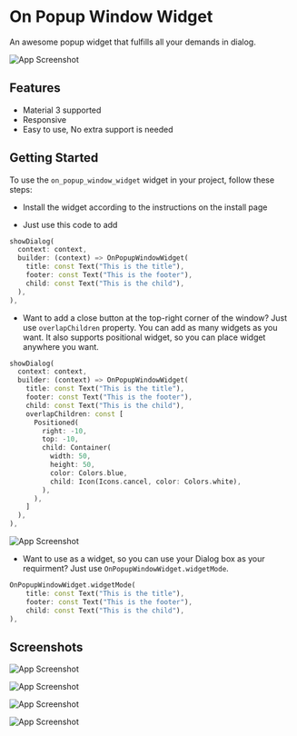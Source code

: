 
# On Popup Window Widget

An awesome popup widget that fulfills all your demands in dialog.

![App Screenshot](https://raw.githubusercontent.com/SHAJED99/on_popup_window_widget/main/screenshots/1.gif)


## Features

- Material 3 supported
- Responsive 
- Easy to use, No extra support is needed


## Getting Started

To use the `on_popup_window_widget` widget in your project, follow these steps:

- Install the widget according to the instructions on the install page

- Just use this code to add
```dart
showDialog(
  context: context,
  builder: (context) => OnPopupWindowWidget(
    title: const Text("This is the title"),
    footer: const Text("This is the footer"),
    child: const Text("This is the child"),
  ),
),
```

- Want to add a close button at the top-right corner of the window? Just use `overlapChildren` property. You can add as many widgets as you want. It also supports positional widget, so you can place widget anywhere you want.
```dart
showDialog(
  context: context,
  builder: (context) => OnPopupWindowWidget(
    title: const Text("This is the title"),
    footer: const Text("This is the footer"),
    child: const Text("This is the child"),
    overlapChildren: const [
      Positioned(
        right: -10,
        top: -10,
        child: Container(
          width: 50,
          height: 50,
          color: Colors.blue,
          child: Icon(Icons.cancel, color: Colors.white),
        ),
      ),
    ]
  ),
),
```
![App Screenshot](https://raw.githubusercontent.com/SHAJED99/on_popup_window_widget/main/screenshots/2.gif)

- Want to use as a widget, so you can use your Dialog box as your requirment? Just use `OnPopupWindowWidget.widgetMode`.
```dart
OnPopupWindowWidget.widgetMode(
    title: const Text("This is the title"),
    footer: const Text("This is the footer"),
    child: const Text("This is the child"),
),
```


## Screenshots

![App Screenshot](https://raw.githubusercontent.com/SHAJED99/on_popup_window_widget/main/screenshots/1.gif)

![App Screenshot](https://raw.githubusercontent.com/SHAJED99/on_popup_window_widget/main/screenshots/2.gif)

![App Screenshot](https://raw.githubusercontent.com/SHAJED99/on_popup_window_widget/main/screenshots/3.gif)

![App Screenshot](https://raw.githubusercontent.com/SHAJED99/on_popup_window_widget/main/screenshots/4.gif)